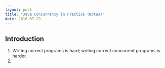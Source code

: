 ```yaml
---
layout: post
title: "Java Concurrency in Practice (Notes)"
date: 2016-07-29
---
```

## Introduction
1. Writing correct programs is hard; writing correct concurrent programs is harder.
2.  
